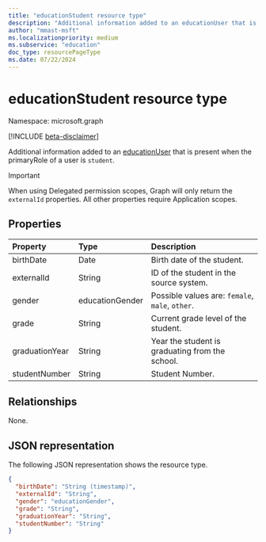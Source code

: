 ```yaml
---
title: "educationStudent resource type"
description: "Additional information added to an educationUser that is present when the primaryRole of a user is `student`."
author: "mmast-msft"
ms.localizationpriority: medium
ms.subservice: "education"
doc_type: resourcePageType
ms.date: 07/22/2024
---
```


# educationStudent resource type

Namespace: microsoft.graph

[!INCLUDE [beta-disclaimer](../../includes/beta-disclaimer.md)]

Additional information added to an [educationUser](educationuser.md) that is present when the primaryRole of a user is `student`.

> [!IMPORTANT]
> When using Delegated permission scopes, Graph will only return the `externalId` properties. All other properties require Application scopes.

## Properties

| Property       | Type            | Description                                     |
| :------------- | :-------------- | :---------------------------------------------- |
| birthDate      | Date            | Birth date of the student.                      |
| externalId     | String          | ID of the student in the source system.         |
| gender         | educationGender | Possible values are: `female`, `male`, `other`. |
| grade          | String          | Current grade level of the student.             |
| graduationYear | String          | Year the student is graduating from the school. |
| studentNumber  | String          | Student Number.                                 |

## Relationships
None.

## JSON representation

The following JSON representation shows the resource type.

<!-- {
  "blockType": "resource",
  "optionalProperties": [

  ],
  "@odata.type": "microsoft.graph.educationStudent"
}-->

```json
{
  "birthDate": "String (timestamp)",
  "externalId": "String",
  "gender": "educationGender",
  "grade": "String",
  "graduationYear": "String",
  "studentNumber": "String"
}
```

<!-- uuid: 8fcb5dbc-d5aa-4681-8e31-b001d5168d79
2015-10-25 14:57:30 UTC -->
<!--
{
  "type": "#page.annotation",
  "description": "educationStudent resource",
  "keywords": "",
  "section": "documentation",
  "tocPath": "",
  "suppressions": []
}
-->


